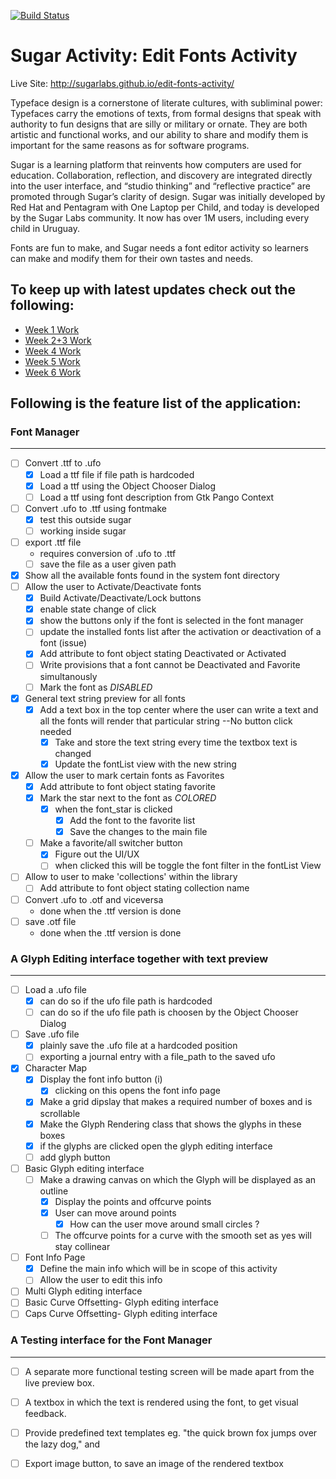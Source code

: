 [![Build Status](https://travis-ci.org/sugarlabs/edit-fonts-activity.svg?branch=master)](https://travis-ci.org/sugarlabs/edit-fonts-activity)

# Sugar Activity: Edit Fonts Activity

Live Site: <http://sugarlabs.github.io/edit-fonts-activity/>

Typeface design is a cornerstone of literate cultures, with subliminal power: Typefaces carry the emotions of texts, from formal designs that speak with authority to fun designs that are silly or military or ornate. They are both artistic and functional works, and our ability to share and modify them is important for the same reasons as for software programs.

Sugar is a learning platform that reinvents how computers are used for education. Collaboration, reflection, and discovery are integrated directly into the user interface, and “studio thinking” and “reflective practice” are promoted through Sugar’s clarity of design. Sugar was initially developed by Red Hat and Pentagram with One Laptop per Child, and today is developed by the Sugar Labs community. It now has over 1M users, including every child in Uruguay.

Fonts are fun to make, and Sugar needs a font editor activity so learners can make and modify them for their own tastes and needs.


## To keep up with latest updates check out the following:

* [Week 1 Work](https://sugarlabs.github.io/edit-fonts-activity/week-1-work)
* [Week 2+3 Work](https://sugarlabs.github.io/edit-fonts-activity/week-3-work)
* [Week 4 Work](https://sugarlabs.github.io/edit-fonts-activity/week-4-work)
* [Week 5 Work](https://sugarlabs.github.io/edit-fonts-activity/week-5-work)
* [Week 6 Work](https://sugarlabs.github.io/edit-fonts-activity/week-6-work)

## Following is the feature list of the application:

### Font Manager
---
* [ ] Convert .ttf to .ufo
	*	[x] Load a ttf file if file path is hardcoded
	*	[x] Load a ttf using the Object Chooser Dialog
	*	[ ] Load a ttf using font description from Gtk Pango Context
* [ ] Convert .ufo to .ttf using fontmake
	* [x] test this outside sugar
	* [ ] working inside sugar
* [ ] export .ttf file
	* requires conversion of .ufo to .ttf
	* [ ] save the file as a user given path
* [x] Show all the available fonts found in the system font directory
* [ ] Allow the user to Activate/Deactivate fonts
	* [x] Build Activate/Deactivate/Lock buttons
	* [x] enable state change of click
	* [x] show the buttons only if the font is selected in the font manager
	* [ ] update the installed fonts list after the activation or deactivation of a font (issue)
	* [x] Add attribute to font object stating Deactivated or Activated
	* [ ] Write provisions that a font cannot be Deactivated and Favorite simultanously
	* [ ] Mark the font as *DISABLED*
* [x] General text string preview for all fonts
  * [x] Add a text box in the top center where the user can write a text and all the fonts will render that particular string --No button click needed
    * [x] Take and store the text string every time the textbox text is changed
	* [x] Update the fontList view with the new string
* [x] Allow the user to mark certain fonts as Favorites
	* [x] Add attribute to font object stating favorite
	* [x] Mark the star next to the font as *COLORED*
	  * [x] when the font_star is clicked
	    * [x] Add the font to the favorite list
		* [x] Save the changes to the main file
	* [ ] Make a favorite/all switcher button
      * [x] Figure out the UI/UX
      * [ ] when clicked this will be toggle the font filter in the fontList View
* [ ] Allow to user to make 'collections' within the library
	* [ ] Add attribute to font object stating collection name
* [ ] Convert .ufo to .otf and viceversa
	* done when the .ttf version is done
* [ ] save .otf file
	* done when the .ttf version is done

### A Glyph Editing interface together with text preview
---

* [ ] Load a .ufo file
	* [x] can do so if the ufo file path is hardcoded
	* [ ] can do so if the ufo file path is choosen by the Object Chooser Dialog
* [ ] Save .ufo file
	* [x] plainly save the .ufo file at a hardcoded position
	* [ ] exporting a journal entry with a file_path to the saved ufo
* [x] Character Map
	* [x] Display the font info button (i)
		* [x] clicking on this opens the font info page
	* [x] Make a grid dipslay that makes a required number of boxes and is scrollable
	* [x] Make the Glyph Rendering class that shows the glyphs in these boxes
	* [x] if the glyphs are clicked open the glyph editing interface
	* [ ] add glyph button
* [ ] Basic Glyph editing interface
	* [ ] Make a drawing canvas on which the Glyph will be displayed as an outline
		* [x] Display the points and offcurve points
		* [x] User can move around points
			* [x] How can the user move around small circles ?
		* [ ] The offcurve points for a curve with the smooth set as yes will stay collinear
* [ ] Font Info Page
	* [x] Define the main info which will be in scope of this activity
	* [ ] Allow the user to edit this info
* [ ] Multi Glyph editing interface
* [ ] Basic Curve Offsetting- Glyph editing interface
* [ ] Caps Curve Offsetting- Glyph editing interface

### A Testing interface for the Font Manager
---
* [ ] A separate more functional testing screen will be made apart from the live preview box.
* [ ] A textbox in which the text is rendered using the font, to get visual feedback.
* [ ] Provide predefined text templates eg. "the quick brown fox jumps over the lazy dog," and
* [ ] Export image button, to save an image of the rendered textbox


